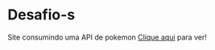 # Desafio-s
Site consumindo uma API de pokemon
<a Href = 'https://jeff77araujo.github.io/pokeAPI/pokemon/'>Clique aqui</a> para ver!

